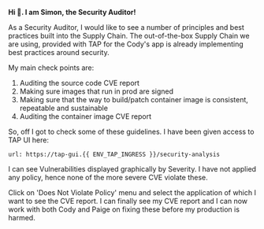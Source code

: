 **Hi :wave:. I am Simon, the Security Auditor!**

As a Security Auditor, I would like to see a number of principles and best practices built into the Supply Chain. 
The out-of-the-box Supply Chain we are using, provided with TAP for the Cody's app is already implementing best practices around security.

My main check points are:
1. Auditing the source code CVE report
2. Making sure images that run in prod are signed
3. Making sure that the way to build/patch container image is consistent, repeatable and sustainable
4. Auditing the container image CVE report

So, off I got to check some of these guidelines. I have been given access to TAP UI here:

```dashboard:open-url
url: https://tap-gui.{{ ENV_TAP_INGRESS }}/security-analysis
```

I can see Vulnerabilities displayed graphically by Severity. I have not applied any policy, hence none of the more severe CVE violate these.

Click on 'Does Not Violate Policy' menu and select the application of which I want to see the CVE report. 
I can finally see my CVE report and I can now work with both Cody and Paige on fixing these before my production is harmed. 
